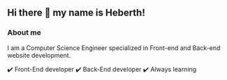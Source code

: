 ## Hi there 👋 my name is Heberth!

### About me
I am a Computer Science Engineer specialized in Front-end and Back-end website development.

✔️ Front-End developer
✔️ Back-End developer
✔️ Always learning
<!--
**heberth-uh/heberth-uh** is a ✨ _special_ ✨ repository because its `README.md` (this file) appears on your GitHub profile.

Here are some ideas to get you started:

- 🔭 I’m currently working on ...
- 🌱 I’m currently learning ...
- 👯 I’m looking to collaborate on ...
- 🤔 I’m looking for help with ...
- 💬 Ask me about ...
- 📫 How to reach me: ...
- 😄 Pronouns: ...
- ⚡ Fun fact: ...
-->
